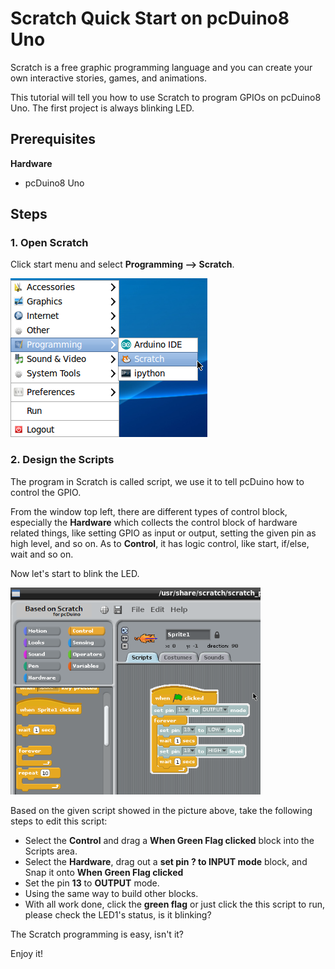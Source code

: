 # Scratch Quick Start on pcDuino8 Uno 

Scratch is a free  graphic programming language and you can create your own interactive stories, games, and animations.

This tutorial will tell you how to use Scratch to program GPIOs on pcDuino8 Uno. The first project is always blinking LED.

## Prerequisites
**Hardware**
- pcDuino8 Uno

## Steps
### 1. Open Scratch
Click start menu and select **Programming --> Scratch**.

![](../images/scratch.png)

### 2. Design the Scripts
The program in Scratch is called script, we use it to tell pcDuino how to control the GPIO.

From the window top left, there are different types of control block, especially the **Hardware** which collects the control block of hardware related things, like setting GPIO as input or output, setting the given pin as high level, and so on. As to **Control**, it has logic control, like start, if/else, wait and so on.

Now let's start to blink the LED.

<img src="../images/script.png" title="script" width="400">

Based on the given script showed in the picture above, take the following steps to edit this script:
* Select the **Control** and drag a **When Green Flag clicked** block into the Scripts area.
* Select the **Hardware**, drag out a **set pin ? to INPUT mode** block, and Snap it onto **When Green Flag clicked**
* Set the pin **13** to **OUTPUT** mode.
* Using the same way to build other blocks.
* With all work done, click the **green flag** or just click the this script to run, please check the LED1's status, is it blinking?

The Scratch programming is easy, isn't it?

Enjoy it!
